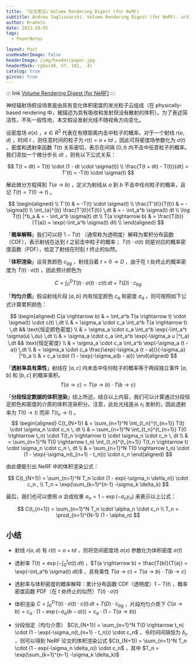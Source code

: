 ```yaml
---
title: 「论文笔记」Volume Rendering Digest (for NeRF)
subtitle: Andrea Tagliasacchi. Volume Rendering Digest (for NeRF). arXiv 2022
author: Krahets
date: 2022-10-05
tags: 
  - PaperNotes

layout: Post
useHeaderImage: false
headerImage: /img/header/paper.jpg
headerMask: rgba(40, 57, 101, .4)
catalog: true
giscus: true
---
```


::: link [Volume Rendering Digest (for NeRF)](https://arxiv.org/pdf/2209.02417.pdf)
:::

神经辐射场假设场景是由具有变化体积密度的发光粒子云组成（在 physically-based rendering 中，被描述为具有吸收和发射但没有散射的体积）。为了表述简洁性，不失一般性地，本文假设发射光线不随视角方向变化。

设密度场 $\sigma(x)$ ，$x \in R^3$ 代表在有限距离内击中粒子的概率。对于一个射线 $r(o, d)$ ，时间 $t$ ，则任意时间的粒子为 $r(t) = o + td$ ，因此可将密度场参数化为 $\sigma(t)$ 。密度和透射率函数 $T(t)$ 关系密切，表示在间隔 $[0, t)$ 内不击中任意粒子的概率。我们添加一个微分步长 $dt$ ，则有以下公式关系：

$$
T(t + dt) = T(t) \cdot (1 - dt \cdot \sigma(t)) \\ 
\frac{T(t + dt) - T(t)}{dt} = T'(t) =  -T(t) \cdot \sigma(t)
$$

解此微分方程得到 $T(a \rightarrow b)$ ，定义为射线从 $a$ 到 $b$ 不击中任何粒子的概率，且记 $T(t) = T(0 \rightarrow t)$ 。

$$
\begin{aligned} \\ T'(t) & = -T(t) \cdot \sigma(t) \\
\frac{T'(t)}{T(t)} & = -\sigma(t) \\ 
\int_{a}^{b} \frac{T'(t)}{T(t)} \,dt & = - \int_a^b \sigma(t) dt \\ 
\log T(t) |^b_a & = - \int_a^b \sigma(t) dt \\ 
T(a \rightarrow b) & = \frac{T(b)}{T(a)} = \exp(-\int_a^b \sigma(t) dt) \\ 
\end{aligned}
$$

「**概率解释**」我们可以将 $1 - T(t)$ （通常称为透明度）解释为累积分布函数（CDF），表示射线在达到 $t$ 之前击中粒子的概率； $T(t) \cdot \sigma(t)$ 则是对应的概率密度函数（PDF），给定了射线在时刻 $t$ 终止的似然。

「**体积渲染**」设背景颜色 $c_{bg}$ ，射线沿着 $t = 0 \rightarrow D$ ，由于在 $t$ 处终止的概率密度为 $T(t) \cdot \sigma(t)$ ，因此预计颜色为

$$
C = \int_0^D T(t) \cdot \sigma(t) \cdot c(t) \,dt + T(D) \cdot c_{bg}
$$

「**均匀介质**」假设射线片段 $[a, b]$ 内有恒定颜色 $c_a$ 和密度 $\sigma_a$ ，则可按照如下公式计算累积颜色：

$$
\begin{aligned} 
C(a \rightarrow b) & = \int_a^b T(a \rightarrow t) \cdot \sigma(t) \cdot c(t) \,dt \\ 
& = \sigma_a \cdot c_a \int_a^b T(a \rightarrow t) \,dt && \text{恒定颜色密度} \\ 
& = \sigma_a \cdot c_a \int_a^b \exp(-\int_a^t \sigma(u) \,du) \,dt \\ 
& = \sigma_a \cdot c_a \int_a^b \exp(-\sigma_a u |^t_a) \,dt && \text{恒定密度} \\ 
& = \sigma_a \cdot c_a \int_a^b \exp(-\sigma_a (t - a)) \,dt \\ 
& = \sigma_a \cdot c_a \frac{\exp(-\sigma_a (t - a))}{-\sigma_a} |^b_a \\ 
& = c_a \cdot (1 - \exp(-\sigma_a(b - a))) 
\end{aligned}
$$

「**透射率具有乘性**」射线在 $[a, c]$ 内未击中任何粒子的概率等于两段独立事件 $[a, b]$ 和 $[b, c]$ 的概率乘积。
$$
T(a \rightarrow c) = T(a \rightarrow b) \cdot T(b \rightarrow c)
$$

「**分段恒定数据的体积渲染**」综上所述，结合以上内容，我们可以计算通过分段恒定颜色和密度的介质的体积渲染积分。注意，此处光线是从 $t_1$ 发射的，因此透射率为 $T(0 \rightarrow t)$ 而非 $T(t_{n} \rightarrow t)$ 。
$$
\begin{aligned} C(t_{N+1}) & = \sum_{n=1}^N \int_{t_n}^{t_{n+1}} T(t) \cdot \sigma_n \cdot c_n \, dt \\ 
& = \sum_{n=1}^N \int_{t_n}^{t_{n+1}} T(0 \rightarrow t_n) \cdot T(t_n \rightarrow t) \cdot \sigma_n \cdot c_n \, dt \\ 
& = \sum_{n=1}^N T(0 \rightarrow t_n) \int_{t_n}^{t_{n+1}} T(t_n \rightarrow t) \cdot \sigma_n \cdot c_n \, dt \\ 
& = \sum_{n=1}^N T(0 \rightarrow t_n) \cdot (1 - \exp(-\sigma_n(t_{n+1} - t_n))) \cdot c_n \end{aligned}
$$

由此便能引出 NeRF 中的体积渲染公式：

$$
C(t_{N+1}) = \sum_{n=1}^N T_n \cdot (1 - exp(-\sigma_n \delta_n)) \cdot c_n , \\ 
T_n = \exp(\sum_{k=1}^{n-1} -\sigma_k \delta_k)
$$

最后，我们也可以使用 $\alpha$ 合成权重 $\alpha_n = 1 - \exp(- \sigma_n \gamma_n)$ 来表示以上公式：

$$
C(t_{n+1}) = \sum_{n=1}^N T_n \cdot \alpha_n \cdot c_n \\ 
T_n = \prod_{n=1}^{N-1} (1 - \alpha_n)
$$

## 小结

- 射线 $r(o,d)$ 有 $r(t) = o + td$ ，则将空间密度场 $\sigma(x)$ 参数化为体积密度 $\sigma(t)$

- 透射率 $T(t) = \exp(- \int_0^t \sigma(t) \, dt)$ ，$T(a \rightarrow b) = \frac{T(b)}{T(a)} = \exp(-\int_a^b \sigma(t) dt)$ ，具有乘性 $T(a \rightarrow c) = T(a \rightarrow b) \cdot T(b \rightarrow c)$

- 透射率与体积密度的概率解释：累计分布函数 CDF（透明度）$1 - T(t)$ ，概率密度函数 PDF（在 $t$ 处终止的似然）$T(t) \cdot \sigma(t)$

- 体积渲染 $C = \int_0^D T(t) \cdot \sigma(t) \cdot c(t) \,dt + T(D) \cdot c_{bg}$ ，片段均匀介质下 $C(a \rightarrow b) = c_a \cdot (1 - \exp(-\sigma_a(b - a))) = c_a \cdot (1 - T(a \rightarrow b))$

- 分段恒定（均匀介质） $C(t_{N+1}) = \sum_{n=1}^N T(0 \rightarrow t_n) \cdot (1 - \exp(-\sigma_n(t_{n+1} - t_n))) \cdot c_n$ ，令时间间隔恒为 $\delta_n$ ，则可以得到 NeRF 论文的体积渲染公式 $C(t_{N+1}) = \sum_{n=1}^N T_n \cdot (1 - exp(-\sigma_n \delta_n)) \cdot c_n$  ，其中 $T_n = \exp(\sum_{k=1}^{n-1} -\sigma_k \delta_k)$
